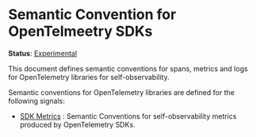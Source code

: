 <!--- Hugo front matter used to generate the website version of this page:
linkTitle: Mobile
path_base_for_github_subdir:
  from: tmp/semconv/docs/otel/_index.md
  to: otel/README.md
--->

# Semantic Convention for OpenTelmeetry SDKs

**Status**: [Experimental][DocumentStatus]

This document defines semantic conventions for spans, metrics and logs for OpenTelemetry libraries for self-observability.

Semantic conventions for OpenTelemetry libraries are defined for the following signals:

* [SDK Metrics](sdk-metrics.md) : Semantic Conventions for self-observability metrics produced by OpenTelemetry SDKs.

[DocumentStatus]: https://opentelemetry.io/docs/specs/otel/document-status
